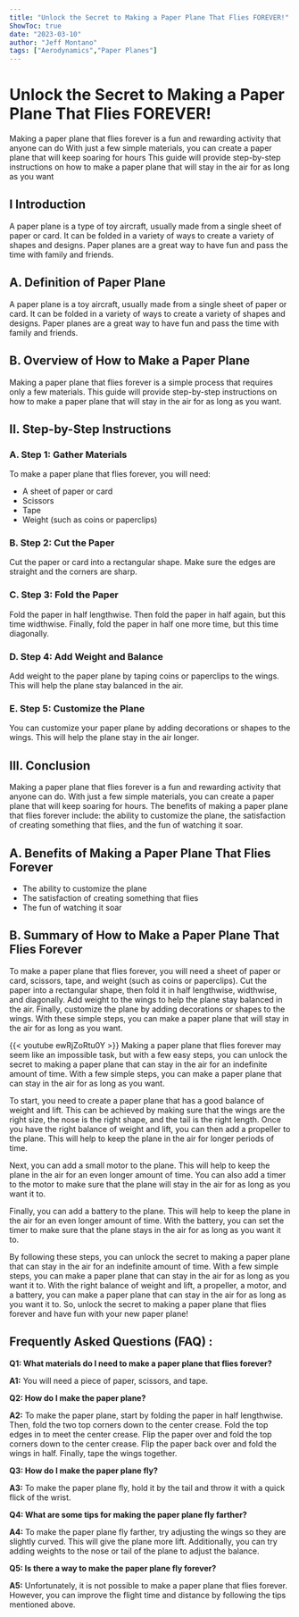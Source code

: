 ```yaml
---
title: "Unlock the Secret to Making a Paper Plane That Flies FOREVER!"
ShowToc: true 
date: "2023-03-10"
author: "Jeff Montano" 
tags: ["Aerodynamics","Paper Planes"]
---
```

# Unlock the Secret to Making a Paper Plane That Flies FOREVER!

Making a paper plane that flies forever is a fun and rewarding activity that anyone can do With just a few simple materials, you can create a paper plane that will keep soaring for hours This guide will provide step-by-step instructions on how to make a paper plane that will stay in the air for as long as you want

## I Introduction

A paper plane is a type of toy aircraft, usually made from a single sheet of paper or card. It can be folded in a variety of ways to create a variety of shapes and designs. Paper planes are a great way to have fun and pass the time with family and friends.

## A. Definition of Paper Plane

A paper plane is a toy aircraft, usually made from a single sheet of paper or card. It can be folded in a variety of ways to create a variety of shapes and designs. Paper planes are a great way to have fun and pass the time with family and friends.

## B. Overview of How to Make a Paper Plane

Making a paper plane that flies forever is a simple process that requires only a few materials. This guide will provide step-by-step instructions on how to make a paper plane that will stay in the air for as long as you want.

## II. Step-by-Step Instructions

### A. Step 1: Gather Materials

To make a paper plane that flies forever, you will need:

- A sheet of paper or card
- Scissors
- Tape
- Weight (such as coins or paperclips)

### B. Step 2: Cut the Paper

Cut the paper or card into a rectangular shape. Make sure the edges are straight and the corners are sharp.

### C. Step 3: Fold the Paper

Fold the paper in half lengthwise. Then fold the paper in half again, but this time widthwise. Finally, fold the paper in half one more time, but this time diagonally.

### D. Step 4: Add Weight and Balance

Add weight to the paper plane by taping coins or paperclips to the wings. This will help the plane stay balanced in the air.

### E. Step 5: Customize the Plane

You can customize your paper plane by adding decorations or shapes to the wings. This will help the plane stay in the air longer.

## III. Conclusion

Making a paper plane that flies forever is a fun and rewarding activity that anyone can do. With just a few simple materials, you can create a paper plane that will keep soaring for hours. The benefits of making a paper plane that flies forever include: the ability to customize the plane, the satisfaction of creating something that flies, and the fun of watching it soar.

## A. Benefits of Making a Paper Plane That Flies Forever

- The ability to customize the plane
- The satisfaction of creating something that flies
- The fun of watching it soar

## B. Summary of How to Make a Paper Plane That Flies Forever

To make a paper plane that flies forever, you will need a sheet of paper or card, scissors, tape, and weight (such as coins or paperclips). Cut the paper into a rectangular shape, then fold it in half lengthwise, widthwise, and diagonally. Add weight to the wings to help the plane stay balanced in the air. Finally, customize the plane by adding decorations or shapes to the wings. With these simple steps, you can make a paper plane that will stay in the air for as long as you want.

{{< youtube ewRjZoRtu0Y >}} 
Making a paper plane that flies forever may seem like an impossible task, but with a few easy steps, you can unlock the secret to making a paper plane that can stay in the air for an indefinite amount of time. With a few simple steps, you can make a paper plane that can stay in the air for as long as you want.

To start, you need to create a paper plane that has a good balance of weight and lift. This can be achieved by making sure that the wings are the right size, the nose is the right shape, and the tail is the right length. Once you have the right balance of weight and lift, you can then add a propeller to the plane. This will help to keep the plane in the air for longer periods of time.

Next, you can add a small motor to the plane. This will help to keep the plane in the air for an even longer amount of time. You can also add a timer to the motor to make sure that the plane will stay in the air for as long as you want it to.

Finally, you can add a battery to the plane. This will help to keep the plane in the air for an even longer amount of time. With the battery, you can set the timer to make sure that the plane stays in the air for as long as you want it to.

By following these steps, you can unlock the secret to making a paper plane that can stay in the air for an indefinite amount of time. With a few simple steps, you can make a paper plane that can stay in the air for as long as you want it to. With the right balance of weight and lift, a propeller, a motor, and a battery, you can make a paper plane that can stay in the air for as long as you want it to. So, unlock the secret to making a paper plane that flies forever and have fun with your new paper plane!

## Frequently Asked Questions (FAQ) :
**Q1: What materials do I need to make a paper plane that flies forever?**

**A1:** You will need a piece of paper, scissors, and tape.


**Q2: How do I make the paper plane?**

**A2:** To make the paper plane, start by folding the paper in half lengthwise. Then, fold the two top corners down to the center crease. Fold the top edges in to meet the center crease. Flip the paper over and fold the top corners down to the center crease. Flip the paper back over and fold the wings in half. Finally, tape the wings together.


**Q3: How do I make the paper plane fly?**

**A3:** To make the paper plane fly, hold it by the tail and throw it with a quick flick of the wrist.


**Q4: What are some tips for making the paper plane fly farther?**

**A4:** To make the paper plane fly farther, try adjusting the wings so they are slightly curved. This will give the plane more lift. Additionally, you can try adding weights to the nose or tail of the plane to adjust the balance.


**Q5: Is there a way to make the paper plane fly forever?**

**A5:** Unfortunately, it is not possible to make a paper plane that flies forever. However, you can improve the flight time and distance by following the tips mentioned above.



